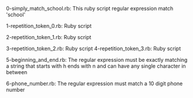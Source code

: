0-simply_match_school.rb: This ruby script regular expression match 'school'

1-repetition_token_0.rb: Ruby script

2-repetition_token_1.rb: Ruby script

3-repetition_token_2.rb: Ruby script
4-repetition_token_3.rb: Ruby script

5-beginning_and_end.rb: The regular expression must be exactly matching a string that starts with h ends with n and can have any single character in between

6-phone_number.rb: The regular expression must match a 10 digit phone number

